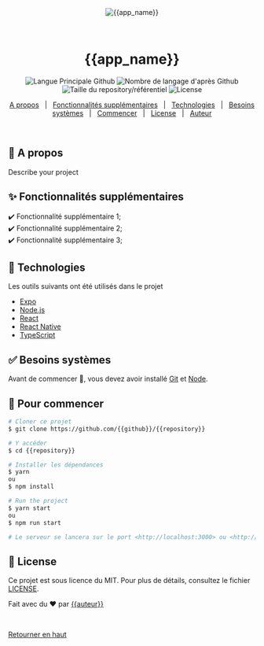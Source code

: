 <div align="center" id="top"> 
  <img src="./.github/app.gif" alt="{{app_name}}" />

  &#xa0;

  <!-- <a href="https://{{app_url}}.netlify.app">Demo</a> -->
</div>

<h1 align="center">{{app_name}}</h1>

<p align="center">
  <img alt="Langue Principale Github" src="https://img.shields.io/github/languages/top/{{github}}/{{repository}}?color=56BEB8">
  <img alt="Nombre de langage d'après Github" src="https://img.shields.io/github/languages/count/{{github}}/{{repository}}?color=56BEB8">
  <img alt="Taille du repository/référentiel" src="https://img.shields.io/github/repo-size/{{github}}/{{repository}}?color=56BEB8">
  <img alt="License" src="https://img.shields.io/github/license/{{github}}/{{repository}}?color=56BEB8">
  <!-- <img alt="Github issues" src="https://img.shields.io/github/issues/{{github}}/{{repository}}?color=56BEB8" /> -->
  <!-- <img alt="Github forks" src="https://img.shields.io/github/forks/{{github}}/{{repository}}?color=56BEB8" /> -->
  <!-- <img alt="Github stars" src="https://img.shields.io/github/stars/{{github}}/{{repository}}?color=56BEB8" /> -->
</p>

<!-- Status -->

<!-- <h4 align="center"> 
	🚧  {{app_name}} 🚀 Under construction...  🚧
</h4> 

<hr> -->

<p align="center">
  <a href="#dart-about">A propos</a> &#xa0; | &#xa0; 
  <a href="#sparkles-features">Fonctionnalités supplémentaires</a> &#xa0; | &#xa0;
  <a href="#rocket-technologies">Technologies</a> &#xa0; | &#xa0;
  <a href="#white_check_mark-requirements">Besoins systèmes</a> &#xa0; | &#xa0;
  <a href="#checkered_flag-starting">Commencer</a> &#xa0; | &#xa0;
  <a href="#memo-license">License</a> &#xa0; | &#xa0;
  <a href="https://github.com/{{github}}" target="_blank">Auteur</a>
</p>

<br>

## :dart: A propos ##

Describe your project

## :sparkles: Fonctionnalités supplémentaires ##

:heavy_check_mark: Fonctionnalité supplémentaire 1;\
:heavy_check_mark: Fonctionnalité supplémentaire 2;\
:heavy_check_mark: Fonctionnalité supplémentaire 3;

## :rocket: Technologies ##

Les outils suivants ont été utilisés dans le projet

- [Expo](https://expo.io/)
- [Node.js](https://nodejs.org/en/)
- [React](https://pt-br.reactjs.org/)
- [React Native](https://reactnative.dev/)
- [TypeScript](https://www.typescriptlang.org/)

## :white_check_mark: Besoins systèmes ##

Avant de commencer :checkered_flag:, vous devez avoir installé [Git](https://git-scm.com) et [Node](https://nodejs.org/en/).

## :checkered_flag: Pour commencer ##

```bash
# Cloner ce projet
$ git clone https://github.com/{{github}}/{{repository}}

# Y accéder
$ cd {{repository}}

# Installer les dépendances
$ yarn
ou
$ npm install

# Run the project
$ yarn start
ou
$ npm run start

# Le serveur se lancera sur le port <http://localhost:3000> ou <http://localhost:5173>.
```

## :memo: License ##

Ce projet est sous licence du MIT. Pour plus de détails, consultez le fichier [LICENSE](LICENSE).


Fait avec du :heart: par <a href="https://github.com/{{github}}" target="_blank">{{auteur}}</a>

&#xa0;

<a href="#top">Retourner en haut</a>

